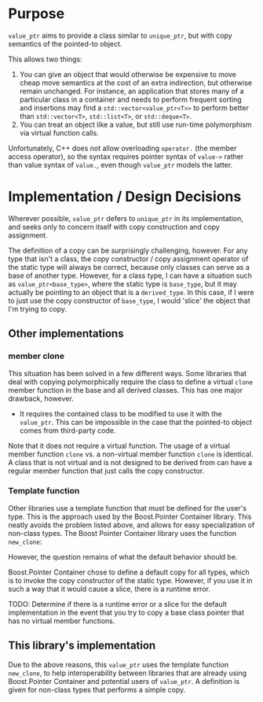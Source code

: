 # Purpose

`value_ptr` aims to provide a class similar to `unique_ptr`, but with copy semantics of the pointed-to object.

This allows two things:

1. You can give an object that would otherwise be expensive to move cheap move semantics at the cost of an extra indirection, but otherwise remain unchanged. For instance, an application that stores many of a particular class in a container and needs to perform frequent sorting and insertions may find a `std::vector<value_ptr<T>>` to perform better than `std::vector<T>`, `std::list<T>`, or `std::deque<T>`.
2. You can treat an object like a value, but still use run-time polymorphism via virtual function calls.

Unfortunately, C++ does not allow overloading `operator.` (the member access operator), so the syntax requires pointer syntax of `value->` rather than value syntax of `value.`, even though `value_ptr` models the latter.

# Implementation / Design Decisions

Wherever possible, `value_ptr` defers to `unique_ptr` in its implementation, and seeks only to concern itself with copy construction and copy assignment.

The definition of a copy can be surprisingly challenging, however. For any type that isn't a class, the copy constructor / copy assignment operator of the static type will always be correct, because only classes can serve as a base of another type. However, for a class type, I can have a situation such as `value_ptr<base_type>`, where the static type is `base_type`, but it may actually be pointing to an object that is a `derived_type`. In this case, if I were to just use the copy constructor of `base_type`, I would 'slice' the object that I'm trying to copy.

## Other implementations


### member clone

This situation has been solved in a few different ways. Some libraries that deal with copying polymorphically require the class to define a virtual `clone` member function in the base and all derived classes. This has one major drawback, however.

* It requires the contained class to be modified to use it with the `value_ptr`. This can be impossible in the case that the pointed-to object comes from third-party code.

Note that it does not require a virtual function. The usage of a virtual member function `clone` vs. a non-virtual member function `clone` is identical. A class that is not virtual and is not designed to be derived from can have a regular member function that just calls the copy constructor.


### Template function

Other libraries use a template function that must be defined for the user's type. This is the approach used by the Boost.Pointer Container library. This neatly avoids the problem listed above, and allows for easy specialization of non-class types. The Boost Pointer Container library uses the function `new_clone`:

However, the question remains of what the default behavior should be.

Boost.Pointer Container chose to define a default copy for all types, which is to invoke the copy constructor of the static type. However, if you use it in such a way that it would cause a slice, there is a runtime error.

TODO: Determine if there is a runtime error or a slice for the default implementation in the event that you try to copy a base class pointer that has no virtual member functions.

## This library's implementation

Due to the above reasons, this `value_ptr` uses the template function `new_clone`, to help interoperability between libraries that are already using Boost.Pointer Container and potential users of `value_ptr`. A definition is given for non-class types that performs a simple copy.
